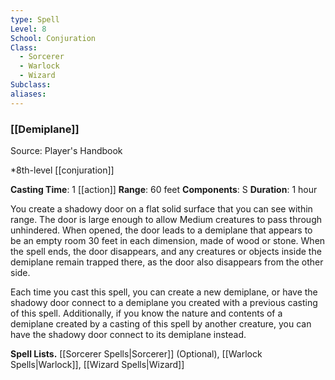 ```yaml
---
type: Spell
Level: 8
School: Conjuration
Class:
  - Sorcerer
  - Warlock
  - Wizard
Subclass:
aliases:
---
```

### [[Demiplane]]

Source: Player's Handbook

*8th-level [[conjuration]]

**Casting Time**: 1 [[action]]
**Range**: 60 feet
**Components**: S
**Duration**: 1 hour

You create a shadowy door on a flat solid surface that you can see within range. The door is large enough to allow Medium creatures to pass through unhindered. When opened, the door leads to a demiplane that appears to be an empty room 30 feet in each dimension, made of wood or stone. When the spell ends, the door disappears, and any creatures or objects inside the demiplane remain trapped there, as the door also disappears from the other side.

Each time you cast this spell, you can create a new demiplane, or have the shadowy door connect to a demiplane you created with a previous casting of this spell. Additionally, if you know the nature and contents of a demiplane created by a casting of this spell by another creature, you can have the shadowy door connect to its demiplane instead.

**Spell Lists.** [[Sorcerer Spells|Sorcerer]] (Optional), [[Warlock Spells|Warlock]], [[Wizard Spells|Wizard]] 
